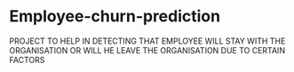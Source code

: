 # Employee-churn-prediction
PROJECT TO HELP IN DETECTING THAT EMPLOYEE WILL STAY WITH THE ORGANISATION OR WILL HE LEAVE THE ORGANISATION DUE TO CERTAIN FACTORS
